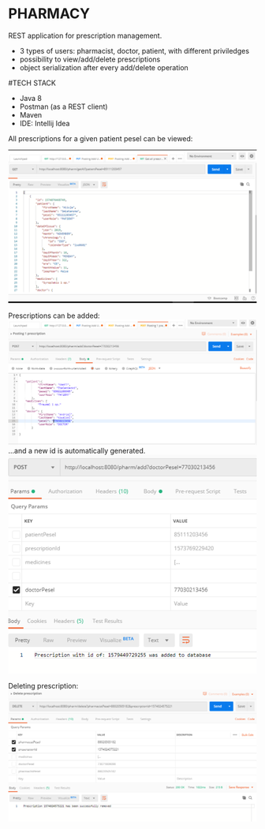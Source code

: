 # PHARMACY
REST application for prescription management.
- 3 types of users: pharmacist, doctor, patient, with different priviledges
- possibility to view/add/delete prescriptions
- object serialization after every add/delete operation

#TECH STACK
- Java 8
- Postman (as a REST client)
- Maven
- IDE: Intellij Idea

All prescriptions for a given patient pesel can be viewed:

![getPrescrpiton](src/main/resources/getPresc.PNG)

Prescriptions can be added:
![postPresc](src/main/resources/postPresc.PNG)
...and a new id is automatically generated.
![postPrescRes](src/main/resources/postPrescResult.PNG)

Deleting prescription:
![del](src/main/resources/deletePresc.PNG)
